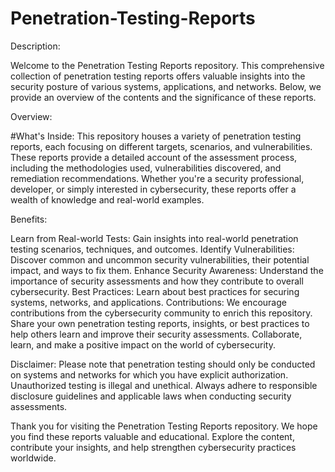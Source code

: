 # Penetration-Testing-Reports

Description:

Welcome to the Penetration Testing Reports repository. This comprehensive collection of penetration testing reports offers valuable insights into the security posture of various systems, applications, and networks. Below, we provide an overview of the contents and the significance of these reports.

Overview:

#What's Inside:
This repository houses a variety of penetration testing reports, each focusing on different targets, scenarios, and vulnerabilities. These reports provide a detailed account of the assessment process, including the methodologies used, vulnerabilities discovered, and remediation recommendations. Whether you're a security professional, developer, or simply interested in cybersecurity, these reports offer a wealth of knowledge and real-world examples.

Benefits:

Learn from Real-world Tests: Gain insights into real-world penetration testing scenarios, techniques, and outcomes.
Identify Vulnerabilities: Discover common and uncommon security vulnerabilities, their potential impact, and ways to fix them.
Enhance Security Awareness: Understand the importance of security assessments and how they contribute to overall cybersecurity.
Best Practices: Learn about best practices for securing systems, networks, and applications.
Contributions:
We encourage contributions from the cybersecurity community to enrich this repository. Share your own penetration testing reports, insights, or best practices to help others learn and improve their security assessments. Collaborate, learn, and make a positive impact on the world of cybersecurity.

Disclaimer:
Please note that penetration testing should only be conducted on systems and networks for which you have explicit authorization. Unauthorized testing is illegal and unethical. Always adhere to responsible disclosure guidelines and applicable laws when conducting security assessments.

Thank you for visiting the Penetration Testing Reports repository. We hope you find these reports valuable and educational. Explore the content, contribute your insights, and help strengthen cybersecurity practices worldwide.
